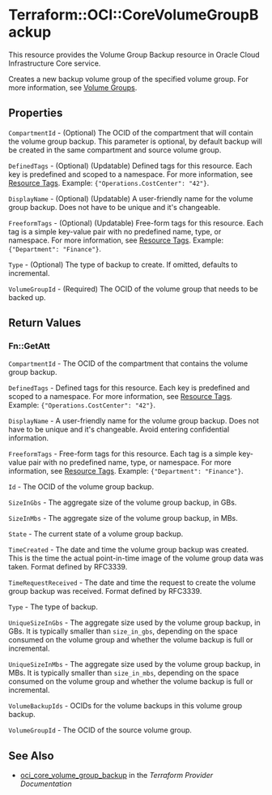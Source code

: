 # Terraform::OCI::CoreVolumeGroupBackup

This resource provides the Volume Group Backup resource in Oracle Cloud Infrastructure Core service.

Creates a new backup volume group of the specified volume group.
For more information, see [Volume Groups](https://docs.cloud.oracle.com/iaas/Content/Block/Concepts/volumegroups.htm).

## Properties

`CompartmentId` - (Optional) The OCID of the compartment that will contain the volume group backup. This parameter is optional, by default backup will be created in the same compartment and source volume group.

`DefinedTags` - (Optional) (Updatable) Defined tags for this resource. Each key is predefined and scoped to a namespace. For more information, see [Resource Tags](https://docs.cloud.oracle.com/iaas/Content/General/Concepts/resourcetags.htm).  Example: `{"Operations.CostCenter": "42"}`.

`DisplayName` - (Optional) (Updatable) A user-friendly name for the volume group backup. Does not have to be unique and it's changeable.

`FreeformTags` - (Optional) (Updatable) Free-form tags for this resource. Each tag is a simple key-value pair with no predefined name, type, or namespace. For more information, see [Resource Tags](https://docs.cloud.oracle.com/iaas/Content/General/Concepts/resourcetags.htm).  Example: `{"Department": "Finance"}`.

`Type` - (Optional) The type of backup to create. If omitted, defaults to incremental.

`VolumeGroupId` - (Required) The OCID of the volume group that needs to be backed up.


## Return Values

### Fn::GetAtt

`CompartmentId` - The OCID of the compartment that contains the volume group backup.

`DefinedTags` - Defined tags for this resource. Each key is predefined and scoped to a namespace. For more information, see [Resource Tags](https://docs.cloud.oracle.com/iaas/Content/General/Concepts/resourcetags.htm).  Example: `{"Operations.CostCenter": "42"}`.

`DisplayName` - A user-friendly name for the volume group backup. Does not have to be unique and it's changeable. Avoid entering confidential information.

`FreeformTags` - Free-form tags for this resource. Each tag is a simple key-value pair with no predefined name, type, or namespace. For more information, see [Resource Tags](https://docs.cloud.oracle.com/iaas/Content/General/Concepts/resourcetags.htm).  Example: `{"Department": "Finance"}`.

`Id` - The OCID of the volume group backup.

`SizeInGbs` - The aggregate size of the volume group backup, in GBs.

`SizeInMbs` - The aggregate size of the volume group backup, in MBs.

`State` - The current state of a volume group backup.

`TimeCreated` - The date and time the volume group backup was created. This is the time the actual point-in-time image of the volume group data was taken. Format defined by RFC3339.

`TimeRequestReceived` - The date and time the request to create the volume group backup was received. Format defined by RFC3339.

`Type` - The type of backup.

`UniqueSizeInGbs` - The aggregate size used by the volume group backup, in GBs.  It is typically smaller than `size_in_gbs`, depending on the space consumed on the volume group and whether the volume backup is full or incremental.

`UniqueSizeInMbs` - The aggregate size used by the volume group backup, in MBs.  It is typically smaller than `size_in_mbs`, depending on the space consumed on the volume group and whether the volume backup is full or incremental.

`VolumeBackupIds` - OCIDs for the volume backups in this volume group backup.

`VolumeGroupId` - The OCID of the source volume group.

## See Also

* [oci_core_volume_group_backup](https://www.terraform.io/docs/providers/oci/r/core_volume_group_backup.html) in the _Terraform Provider Documentation_
